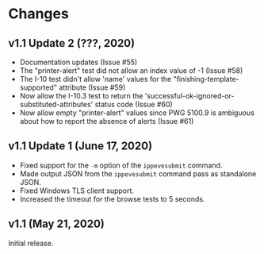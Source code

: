 # Changes

## v1.1 Update 2 (???, 2020)

- Documentation updates (Issue #55)
- The "printer-alert" test did not allow an index value of -1 (Issue #58)
- The I-10 test didn't allow 'name' values for the
  "finishing-template-supported" attribute (Issue #59)
- Now allow the I-10.3 test to return the
  'successful-ok-ignored-or-substituted-attributes' status code (Issue #60)
- Now allow empty "printer-alert" values since PWG 5100.9 is ambiguous about
  how to report the absence of alerts (Issue #61)

## v1.1 Update 1 (June 17, 2020)

- Fixed support for the `-m` option of the `ippevesubmit` command.
- Made output JSON from the `ippevesubmit` command pass as standalone JSON.
- Fixed Windows TLS client support.
- Increased the timeout for the browse tests to 5 seconds.


## v1.1 (May 21, 2020)

Initial release.
